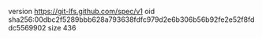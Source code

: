 version https://git-lfs.github.com/spec/v1
oid sha256:00dbc2f5289bbb628a793638fdfc979d2e6b306b56b92fe2e52f8fddc5569902
size 436

